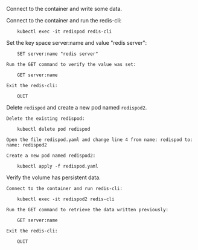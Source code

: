 
Connect to the container and write some data.

Connect to the container and run the redis-cli:
```
    kubectl exec -it redispod redis-cli
```

Set the key space server:name and value "redis server":

```
    SET server:name "redis server"
```
    Run the GET command to verify the value was set:
```
    GET server:name
```
    Exit the redis-cli:
```
    QUIT
```
Delete `redispod` and create a new pod named `redispod2`.

    Delete the existing redispod:
```
    kubectl delete pod redispod
```
    Open the file redispod.yaml and change line 4 from name: redispod to:
    name: redispod2

    Create a new pod named redispod2:
```
    kubectl apply -f redispod.yaml
```
Verify the volume has persistent data.

    Connect to the container and run redis-cli:
```
    kubectl exec -it redispod2 redis-cli
```
    Run the GET command to retrieve the data written previously:
```
    GET server:name
```
    Exit the redis-cli:
```
    QUIT
```
